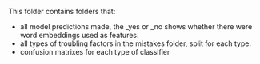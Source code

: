 This folder contains folders that:
- all model predictions made, the _yes or _no shows whether there were word embeddings used as features.
- all types of troubling factors in the mistakes folder, split for each type.
- confusion matrixes for each type of classifier
